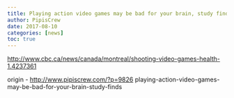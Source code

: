 ```yaml
---
title: Playing action video games may be bad for your brain, study finds
author: PipisCrew
date: 2017-08-10
categories: [news]
toc: true
---
```


http://www.cbc.ca/news/canada/montreal/shooting-video-games-health-1.4237361

origin - http://www.pipiscrew.com/?p=9826 playing-action-video-games-may-be-bad-for-your-brain-study-finds
